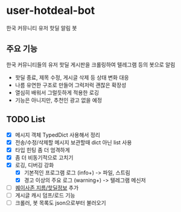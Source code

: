 # user-hotdeal-bot

한국 커뮤니티 유저 핫딜 알림 봇

## 주요 기능
한국 커뮤니티들의 유저 핫딜 게시판을 크롤링하여 텔레그램 등의 봇으로 알림

- 핫딜 종료, 제목 수정, 게시글 삭제 등 상태 변화 대응
- 나름 유연한 구조로 만들어 그럭저럭 괜찮은 확장성
- 열심히 배워서 그럴듯하게 적용한 로깅
- 기능은 아니지만, 추천인 광고 없을 예정


## TODO List

- [x] 메시지 객체 TypedDict 사용해서 정리
- [x] 전송/수정/삭제할 메시지 보관할때 dict 아닌 list 사용
- [x] 타입 힌팅 좀 더 엄격하게
- [x] 좀 더 비동기적으로 고치기
- [x] 로깅, 디버깅 강화
  - [x] 기본적인 프로그램 로그 (info+) -> 파일, 스트림
  - [x] 경고 이상의 주요 로그 (warning+) -> 텔레그램 메신저
- [ ] [퀘이사존 지름/핫딜정보](https://quasarzone.com/bbs/qb_saleinfo) 추가
- [ ] 게시글 캐시 덤프/로드 기능
- [ ] 크롤러, 봇 목록도 json으로부터 불러오기
